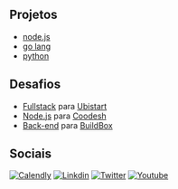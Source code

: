 ## Projetos

- [node.js](https://github.com/brtmvdl/nodejs)
- [go lang](https://github.com/brtmvdl/go)
- [python](https://github.com/brtmvdl/python)

## Desafios

- [Fullstack](https://github.com/brtmvdl/ubistart) para [Ubistart](https://www.ubistart.com/)
- [Node.js](https://github.com/brtmvdl/coodesh) para [Coodesh](https://coodesh.com/)
- [Back-end](https://github.com/brtmvdl/buildbox) para [BuildBox]()

## Sociais

[![Calendly](https://img.shields.io/badge/Calendly-0066FF?style=for-the-badge&logo=&logoColor=white)](https://calendly.com/brtmvdl/consultoria)
[![Linkdin](https://img.shields.io/badge/LinkedIn-0077B5?style=for-the-badge&logo=&logoColor=white)](https://www.linkedin.com/in/brtmvdl/)
[![Twitter](https://img.shields.io/badge/Twitter-1DA1F2?style=for-the-badge&logo=&logoColor=white)](https://twitter.com/brtmvdl)
[![Youtube](https://img.shields.io/badge/YouTube-FF0000?style=for-the-badge&logo=&logoColor=white)](https://www.youtube.com/@brtmvdl)

